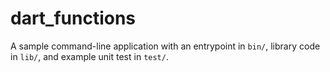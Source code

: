 # dart_functions

A sample command-line application with an entrypoint in `bin/`, library code
in `lib/`, and example unit test in `test/`.

